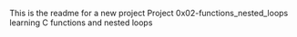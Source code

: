 This is the readme for a new project
Project 0x02-functions_nested_loops
learning C functions and nested loops
